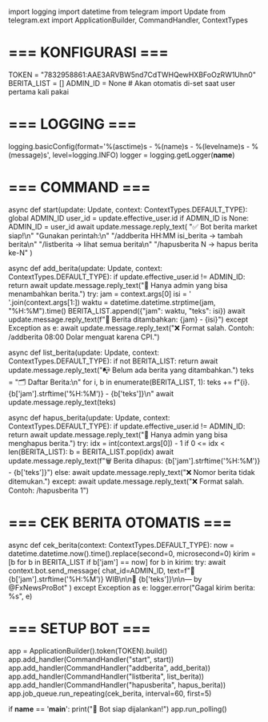 import logging
import datetime
from telegram import Update
from telegram.ext import ApplicationBuilder, CommandHandler, ContextTypes

# === KONFIGURASI ===
TOKEN = "7832958861:AAE3ARVBW5nd7CdTWHQewHXBFoOzRW1Uhn0"
BERITA_LIST = []
ADMIN_ID = None  # Akan otomatis di-set saat user pertama kali pakai

# === LOGGING ===
logging.basicConfig(format='%(asctime)s - %(name)s - %(levelname)s - %(message)s', level=logging.INFO)
logger = logging.getLogger(__name__)

# === COMMAND ===
async def start(update: Update, context: ContextTypes.DEFAULT_TYPE):
    global ADMIN_ID
    user_id = update.effective_user.id
    if ADMIN_ID is None:
        ADMIN_ID = user_id
    await update.message.reply_text(
        "✅ Bot berita market siap!\n"
        "Gunakan perintah:\n"
        "/addberita HH:MM isi_berita → tambah berita\n"
        "/listberita → lihat semua berita\n"
        "/hapusberita N → hapus berita ke-N"
    )

async def add_berita(update: Update, context: ContextTypes.DEFAULT_TYPE):
    if update.effective_user.id != ADMIN_ID:
        return await update.message.reply_text("🚫 Hanya admin yang bisa menambahkan berita.")
    try:
        jam = context.args[0]
        isi = ' '.join(context.args[1:])
        waktu = datetime.datetime.strptime(jam, "%H:%M").time()
        BERITA_LIST.append({"jam": waktu, "teks": isi})
        await update.message.reply_text(f"📝 Berita ditambahkan: {jam} - {isi}")
    except Exception as e:
        await update.message.reply_text("❌ Format salah. Contoh: /addberita 08:00 Dolar menguat karena CPI.")

async def list_berita(update: Update, context: ContextTypes.DEFAULT_TYPE):
    if not BERITA_LIST:
        return await update.message.reply_text("📭 Belum ada berita yang ditambahkan.")
    teks = "🗂️ Daftar Berita:\n"
    for i, b in enumerate(BERITA_LIST, 1):
        teks += f"{i}. {b['jam'].strftime('%H:%M')} - {b['teks']}\n"
    await update.message.reply_text(teks)

async def hapus_berita(update: Update, context: ContextTypes.DEFAULT_TYPE):
    if update.effective_user.id != ADMIN_ID:
        return await update.message.reply_text("🚫 Hanya admin yang bisa menghapus berita.")
    try:
        idx = int(context.args[0]) - 1
        if 0 <= idx < len(BERITA_LIST):
            b = BERITA_LIST.pop(idx)
            await update.message.reply_text(f"🗑️ Berita dihapus: {b['jam'].strftime('%H:%M')} - {b['teks']}")
        else:
            await update.message.reply_text("❌ Nomor berita tidak ditemukan.")
    except:
        await update.message.reply_text("❌ Format salah. Contoh: /hapusberita 1")

# === CEK BERITA OTOMATIS ===
async def cek_berita(context: ContextTypes.DEFAULT_TYPE):
    now = datetime.datetime.now().time().replace(second=0, microsecond=0)
    kirim = [b for b in BERITA_LIST if b['jam'] == now]
    for b in kirim:
        try:
            await context.bot.send_message(
                chat_id=ADMIN_ID,
                text=f"📅 {b['jam'].strftime('%H:%M')} WIB\n\n📌 {b['teks']}\n\n— by @FxNewsProBot"
            )
        except Exception as e:
            logger.error("Gagal kirim berita: %s", e)

# === SETUP BOT ===
app = ApplicationBuilder().token(TOKEN).build()
app.add_handler(CommandHandler("start", start))
app.add_handler(CommandHandler("addberita", add_berita))
app.add_handler(CommandHandler("listberita", list_berita))
app.add_handler(CommandHandler("hapusberita", hapus_berita))
app.job_queue.run_repeating(cek_berita, interval=60, first=5)

if __name__ == '__main__':
    print("🚀 Bot siap dijalankan!")
    app.run_polling()
